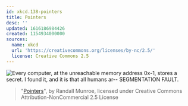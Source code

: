 ```yaml
---
id: xkcd.138-pointers
title: Pointers
desc: ''
updated: 1616186984426
created: 1154934000000
sources:
  name: xkcd
  url: 'https://creativecommons.org/licenses/by-nc/2.5/'
  license: Creative Commons 2.5
---
```

![Every computer, at the unreachable memory address 0x-1, stores a secret.  I found it, and it is that all humans ar-- SEGMENTATION FAULT.](https://imgs.xkcd.com/comics/pointers.png)
> "[Pointers](https://xkcd.com/138/)", by Randall Munroe, licensed under Creative Commons Attribution-NonCommercial 2.5 License
